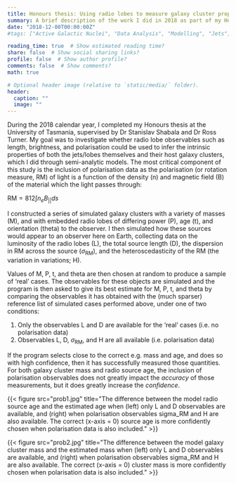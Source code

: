 ```yaml
---
title: Honours thesis: Using radio lobes to measure galaxy cluster properties
summary: A brief description of the work I did in 2018 as part of my Honours thesis at the University of Tasmania.
date: "2018-12-00T00:00:00Z"
#tags: ["Active Galactic Nuclei", "Data Analysis", "Modelling", "Jets"]

reading_time: true  # Show estimated reading time?
share: false  # Show social sharing links?
profile: false  # Show author profile?
comments: false  # Show comments?
math: true

# Optional header image (relative to `static/media/` folder).
header:
  caption: ""
  image: ""
---
```


During the 2018 calendar year, I completed my Honours thesis at the University of Tasmania, supervised by Dr Stanislav Shabala and Dr Ross Turner. My goal was to investigate whether radio lobe observables such as length, brightness, and polarisation could be used to infer the intrinsic properties of both the jets/lobes themselves and their host galaxy clusters, which I did through semi-analytic models. The most critical component of this study is the inclusion of polarisation data as the polarisation (or rotation measure, RM) of light is a function of the density (n) and magnetic field (B) of the material which the light passes through:

$\text{RM} = 812 \int n_e B_{||}ds$

I constructed a series of simulated galaxy clusters with a variety of masses (M), and with embedded radio lobes of differing power (P), age (t), and orientation (theta) to the observer. I then simulated how these sources would appear to an observer here on Earth, collecting data on the luminosity of the radio lobes (L), the total source length (D),  the dispersion in RM across the source ($\sigma_{\text{RM}}$), and the heteroscedasticity of the RM (the variation in variations; H).

Values of M, P, t, and theta are then chosen at random to produce a sample of ‘real’ cases. The observables for these objects are simulated and the program is then asked to give its best estimate for M, P, t, and theta by comparing the observables it has obtained with the (much sparser) reference list of simulated cases performed above, under one of two conditions:

1. Only the observables L and D are available for the ‘real’ cases (i.e. no polarisation data)
2. Observables L, D, $\sigma_{\text{RM}}$, and H are all available (i.e. polarisation data)

If the program selects close to the correct e.g. mass and age, and does so with high confidence, then it has successfully measured those quantities. For both galaxy cluster mass and radio source age, the inclusion of polarisation observables does not greatly impact the _accuracy_ of those measurements, but it does greatly increase the _confidence_. 

{{< figure src="prob1.jpg" title="The difference between the model radio source age and the estimated age when (left) only L and D observables are available, and (right) when polarisation observables sigma_RM and H are also available. The correct (x-axis = 0) source age is more confidently chosen when polarisation data is also included." >}}

{{< figure src="prob2.jpg" title="The difference between the model galaxy cluster mass and the estimated mass when (left) only L and D observables are available, and (right) when polarisation observables sigma_RM and H are also available. The correct (x-axis = 0) cluster mass is more confidently chosen when polarisation data is also included." >}}
